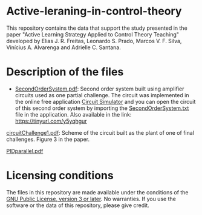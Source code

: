 # Active-leraning-in-control-theory
This repository contains the data that support the study presented in the paper "Active Learning Strategy Applied to Control Theory Teaching" developed by Elias J. R. Freitas, Leonardo S. Prado, Marcos V. F. Silva, Vinícius A. Alvarenga and Adrielle C. Santana.

# Description of the files

- [SecondOrderSystem.pdf](https://github.com/Adrielle-Santana/Active-leraning-in-control-theory/blob/main/SecondOrderSystem.pdf): Second  order  system  built  using   amplifier   circuits  used as one partial challenge. The circuit was implemented in the online free application [Circuit Simulator](https://www.falstad.com/circuit/circuitjs.html) and you can open the circuit of this second order system by importing the [SecondOrderSystem.txt](https://github.com/Adrielle-Santana/Active-leraning-in-control-theory/blob/main/SecondOrderSystem.txt) file in the application. Also available in the link: https://tinyurl.com/y5yqhgur

[circuitChallenge1.pdf](https://github.com/Adrielle-Santana/Active-leraning-in-control-theory/blob/main/circuitChallenge1.pdf): Scheme of the circuit built as the plant of one of final challenges. Figure 3 in the paper.

[PIDparallel.pdf]()


# Licensing conditions

The files in this repository are made available under the conditions of the [GNU Public License, version 3 or later](https://github.com/Adrielle-Santana/Active-leraning-in-control-theory/blob/main/LICENSE). No warranties. If you use the software or the data of this repository, please give credit.
